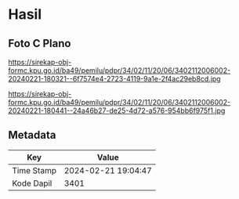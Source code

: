 # Hasil

## Foto C Plano

https://sirekap-obj-formc.kpu.go.id/ba49/pemilu/pdpr/34/02/11/20/06/3402112006002-20240221-180321--6f7574e4-2723-4119-9a1e-2f4ac29eb8cd.jpg

https://sirekap-obj-formc.kpu.go.id/ba49/pemilu/pdpr/34/02/11/20/06/3402112006002-20240221-180441--24a46b27-de25-4d72-a576-954bb6f975f1.jpg


## Metadata

| Key        | Value               |
| ---------- | ------------------- |
| Time Stamp | 2024-02-21 19:04:47 |
| Kode Dapil | 3401                |



